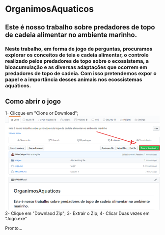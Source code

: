 # OrganimosAquaticos
## Este é nosso trabalho sobre predadores de topo de cadeia alimentar no ambiente marinho.
### Neste trabalho, em forma de jogo de perguntas, procuramos explorar os conceitos de teia e cadeia alimentar, o controle realizado pelos predadores de topo sobre o ecossistema, a bioacumulação e as diversas adaptações que ocorrem em predadores de topo de cadeia. Com isso pretendemos expor o papel e a importância desses animais nos ecossistemas aquáticos.

## Como abrir o jogo
1- Clicque em "Clone or Download";
![alt text](https://github.com/RodrigoMilan/OrganimosAquaticos/blob/master/tutorial/tutorial1.png)
2- Clique em "Downlaod Zip";
3- Extrair o Zip;
4- Clicar Duas vezes em "Jogo.exe"

Pronto...
